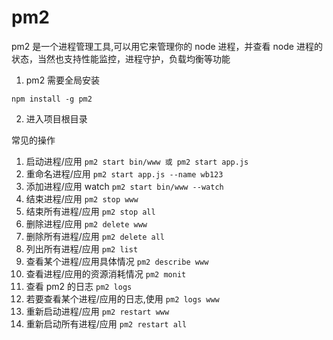 # pm2

pm2 是一个进程管理工具,可以用它来管理你的 node 进程，并查看 node 进程的状态，当然也支持性能监控，进程守护，负载均衡等功能

1. pm2 需要全局安装

`npm install -g pm2`

2. 进入项目根目录

常见的操作

1.  启动进程/应用 `pm2 start bin/www 或 pm2 start app.js`
2.  重命名进程/应用 `pm2 start app.js --name wb123`
3.  添加进程/应用 watch `pm2 start bin/www --watch`
4.  结束进程/应用 `pm2 stop www`
5.  结束所有进程/应用 `pm2 stop all`
6.  删除进程/应用 `pm2 delete www`
7.  删除所有进程/应用 `pm2 delete all`
8.  列出所有进程/应用 `pm2 list`
9.  查看某个进程/应用具体情况 `pm2 describe www`
10. 查看进程/应用的资源消耗情况 `pm2 monit`
11. 查看 pm2 的日志 `pm2 logs`
12. 若要查看某个进程/应用的日志,使用 `pm2 logs www`
13. 重新启动进程/应用 `pm2 restart www`
14. 重新启动所有进程/应用 `pm2 restart all`
